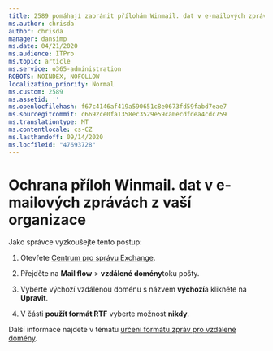 ```yaml
---
title: 2589 pomáhají zabránit přílohám Winmail. dat v e-mailových zprávách z vaší organizace
ms.author: chrisda
author: chrisda
manager: dansimp
ms.date: 04/21/2020
ms.audience: ITPro
ms.topic: article
ms.service: o365-administration
ROBOTS: NOINDEX, NOFOLLOW
localization_priority: Normal
ms.custom: 2589
ms.assetid: ''
ms.openlocfilehash: f67c4146af419a590651c8e0673fd59fabd7eae7
ms.sourcegitcommit: c6692ce0fa1358ec3529e59ca0ecdfdea4cdc759
ms.translationtype: MT
ms.contentlocale: cs-CZ
ms.lasthandoff: 09/14/2020
ms.locfileid: "47693728"
---
```

# <a name="help-prevent-winmaildat-attachments-in-email-messages-from-your-organization"></a>Ochrana příloh Winmail. dat v e-mailových zprávách z vaší organizace

Jako správce vyzkoušejte tento postup:

1. Otevřete [Centrum pro správu Exchange](https://outlook.office365.com/ecp/).

2. Přejděte na **Mail flow**  >  **vzdálené domény**toku pošty.

3. Vyberte výchozí vzdálenou doménu s názvem **výchozí**a klikněte na **Upravit**.

4. V části **použít formát RTF** vyberte možnost **nikdy**.

Další informace najdete v tématu [určení formátu zpráv pro vzdálené domény](https://docs.microsoft.com/Exchange/mail-flow-best-practices/remote-domains/remote-domains#specifying-message-format).
